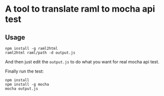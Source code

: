 # A tool to translate raml to mocha api test

## Usage

```
npm install -g raml2html
raml2html raml/path -d output.js
```

And then just edit the `output.js` to do what you want for real mocha api test.

Finally run the test:

```
npm install
npm install -g mocha
mocha output.js
```